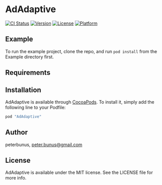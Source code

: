 # AdAdaptive

[![CI Status](http://img.shields.io/travis/peterbunus/AdAdaptive.svg?style=flat)](https://travis-ci.org/peterbunus/AdAdaptive)
[![Version](https://img.shields.io/cocoapods/v/AdAdaptive.svg?style=flat)](http://cocoapods.org/pods/AdAdaptive)
[![License](https://img.shields.io/cocoapods/l/AdAdaptive.svg?style=flat)](http://cocoapods.org/pods/AdAdaptive)
[![Platform](https://img.shields.io/cocoapods/p/AdAdaptive.svg?style=flat)](http://cocoapods.org/pods/AdAdaptive)

## Example

To run the example project, clone the repo, and run `pod install` from the Example directory first.

## Requirements

## Installation

AdAdaptive is available through [CocoaPods](http://cocoapods.org). To install
it, simply add the following line to your Podfile:

```ruby
pod "AdAdaptive"
```

## Author

peterbunus, peter.bunus@gmail.com

## License

AdAdaptive is available under the MIT license. See the LICENSE file for more info.
